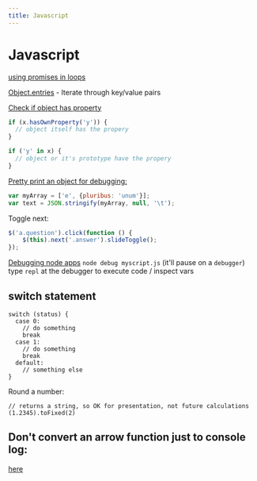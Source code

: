 ```yaml
---
title: Javascript
---
```


<h1>Javascript</h1>

[using promises in loops](https://blog.lavrton.com/javascript-loops-how-to-handle-async-await-6252dd3c795)

[Object.entries](https://developer.mozilla.org/en-US/docs/Web/JavaScript/Reference/Global_Objects/Object/entries) - Iterate through key/value pairs

[Check if object has property](http://stackoverflow.com/questions/1894792/determining-if-a-javascript-object-has-a-given-property)

~~~javascript
if (x.hasOwnProperty('y')) {
  // object itself has the propery
}

if ('y' in x) {
  // object or it's prototype have the propery
}
~~~

[Pretty print an object for debugging:](http://stackoverflow.com/questions/130404/javascript-data-formatting-pretty-printer)

~~~javascript
var myArray = ['e', {pluribus: 'unum'}];
var text = JSON.stringify(myArray, null, '\t');
~~~

Toggle next:

~~~javascript
$('a.question').click(function () {
    $(this).next('.answer').slideToggle();
});
~~~

[Debugging node apps](https://nodejs.org/api/debugger.html)
`node debug myscript.js` (it'll pause on a `debugger`)
type `repl` at the debugger to execute code / inspect vars

## switch statement

~~~
switch (status) {
  case 0:
    // do something
    break
  case 1:
    // do something
    break
  default:
    // something else
}
~~~

Round a number:

~~~
// returns a string, so OK for presentation, not future calculations
(1.2345).toFixed(2)
~~~

## Don't convert an arrow function just to console log:

[here](https://twitter.com/thekitze/status/1029369487685021696)
